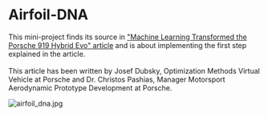 # Airfoil-DNA

This mini-project finds its source in ["Machine Learning Transformed the Porsche 919 Hybrid Evo" article](https://newsroom.porsche.com/en/porsche-digital/porsche-digital-919-hybrid-evo-technology-machine-learning-josef-dubsky-christos-pashias.html) and is about implementing the first step explained in the article. <br>
<br>This article has been written by Josef Dubsky, Optimization Methods Virtual Vehicle at Porsche and Dr. Christos Pashias, Manager Motorsport Aerodynamic Prototype Development at Porsche.

![airfoil_dna.jpg](attachment:/airfoil_dna.jpg)